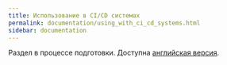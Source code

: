 ```yaml
---
title: Использование в CI/CD системах
permalink: documentation/using_with_ci_cd_systems.html
sidebar: documentation
---
```


Раздел в процессе подготовки. Доступна [английская версия](https://werf.io/documentation/using_with_ci_cd_systems.html).
